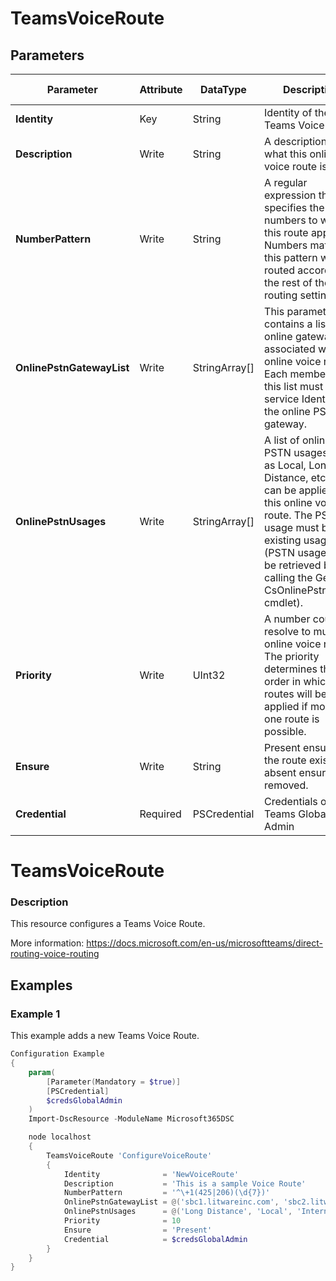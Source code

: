 ﻿# TeamsVoiceRoute

## Parameters

| Parameter | Attribute | DataType | Description | Allowed Values |
| --- | --- | --- | --- | --- |
| **Identity** | Key | String | Identity of the Teams Voice Route. ||
| **Description** | Write | String | A description of what this online voice route is for. ||
| **NumberPattern** | Write | String | A regular expression that specifies the phone numbers to which this route applies. Numbers matching this pattern will be routed according to the rest of the routing settings. ||
| **OnlinePstnGatewayList** | Write | StringArray[] | This parameter contains a list of online gateways associated with this online voice route.  Each member of this list must be the service Identity of the online PSTN gateway. ||
| **OnlinePstnUsages** | Write | StringArray[] | A list of online PSTN usages (such as Local, Long Distance, etc.) that can be applied to this online voice route. The PSTN usage must be an existing usage (PSTN usages can be retrieved by calling the Get-CsOnlinePstnUsage cmdlet). ||
| **Priority** | Write | UInt32 | A number could resolve to multiple online voice routes. The priority determines the order in which the routes will be applied if more than one route is possible. ||
| **Ensure** | Write | String | Present ensures the route exists, absent ensures it is removed. |Present, Absent|
| **Credential** | Required | PSCredential | Credentials of the Teams Global Admin ||


# TeamsVoiceRoute

### Description

This resource configures a Teams Voice Route.

More information: https://docs.microsoft.com/en-us/microsoftteams/direct-routing-voice-routing

## Examples

### Example 1

This example adds a new Teams Voice Route.

```powershell
Configuration Example
{
    param(
        [Parameter(Mandatory = $true)]
        [PSCredential]
        $credsGlobalAdmin
    )
    Import-DscResource -ModuleName Microsoft365DSC

    node localhost
    {
        TeamsVoiceRoute 'ConfigureVoiceRoute'
        {
            Identity              = 'NewVoiceRoute'
            Description           = 'This is a sample Voice Route'
            NumberPattern         = '^\+1(425|206)(\d{7})'
            OnlinePstnGatewayList = @('sbc1.litwareinc.com', 'sbc2.litwareinc.com')
            OnlinePstnUsages      = @('Long Distance', 'Local', 'Internal')
            Priority              = 10
            Ensure                = 'Present'
            Credential            = $credsGlobalAdmin
        }
    }
}
```

